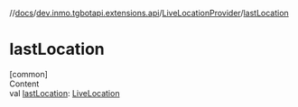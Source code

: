 //[docs](../../../index.md)/[dev.inmo.tgbotapi.extensions.api](../index.md)/[LiveLocationProvider](index.md)/[lastLocation](last-location.md)



# lastLocation  
[common]  
Content  
val [lastLocation](last-location.md): [LiveLocation](../../dev.inmo.tgbotapi.types.location/-live-location/index.md)  



